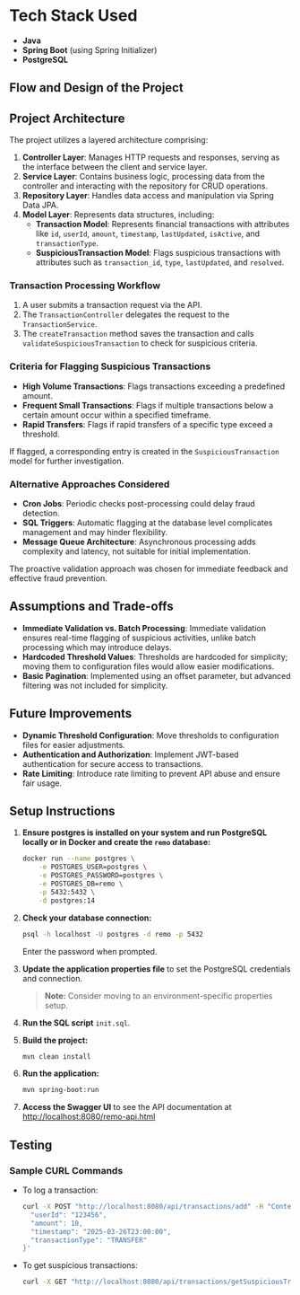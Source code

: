 # Tech Stack Used
- **Java**
- **Spring Boot** (using Spring Initializer)
- **PostgreSQL**

## Flow and Design of the Project

## Project Architecture

The project utilizes a layered architecture comprising:

1. **Controller Layer**: Manages HTTP requests and responses, serving as the interface between the client and service layer.
2. **Service Layer**: Contains business logic, processing data from the controller and interacting with the repository for CRUD operations.
3. **Repository Layer**: Handles data access and manipulation via Spring Data JPA.
4. **Model Layer**: Represents data structures, including:
   - **Transaction Model**: Represents financial transactions with attributes like `id`, `userId`, `amount`, `timestamp`, `lastUpdated`, `isActive`, and `transactionType`.
   - **SuspiciousTransaction Model**: Flags suspicious transactions with attributes such as `transaction_id`, `type`, `lastUpdated`, and `resolved`.

### Transaction Processing Workflow

1. A user submits a transaction request via the API.
2. The `TransactionController` delegates the request to the `TransactionService`.
3. The `createTransaction` method saves the transaction and calls `validateSuspiciousTransaction` to check for suspicious criteria.

### Criteria for Flagging Suspicious Transactions

- **High Volume Transactions**: Flags transactions exceeding a predefined amount.
- **Frequent Small Transactions**: Flags if multiple transactions below a certain amount occur within a specified timeframe.
- **Rapid Transfers**: Flags if rapid transfers of a specific type exceed a threshold.

If flagged, a corresponding entry is created in the `SuspiciousTransaction` model for further investigation.

### Alternative Approaches Considered

- **Cron Jobs**: Periodic checks post-processing could delay fraud detection.
- **SQL Triggers**: Automatic flagging at the database level complicates management and may hinder flexibility.
- **Message Queue Architecture**: Asynchronous processing adds complexity and latency, not suitable for initial implementation.

The proactive validation approach was chosen for immediate feedback and effective fraud prevention.

## Assumptions and Trade-offs

- **Immediate Validation vs. Batch Processing**: Immediate validation ensures real-time flagging of suspicious activities, unlike batch processing which may introduce delays.
- **Hardcoded Threshold Values**: Thresholds are hardcoded for simplicity; moving them to configuration files would allow easier modifications.
- **Basic Pagination**: Implemented using an offset parameter, but advanced filtering was not included for simplicity.

## Future Improvements

- **Dynamic Threshold Configuration**: Move thresholds to configuration files for easier adjustments.
- **Authentication and Authorization**: Implement JWT-based authentication for secure access to transactions.
- **Rate Limiting**: Introduce rate limiting to prevent API abuse and ensure fair usage.

## Setup Instructions

1. **Ensure postgres is installed on your system and run PostgreSQL locally or in Docker and create the `remo` database:**
   ```bash
   docker run --name postgres \
       -e POSTGRES_USER=postgres \
       -e POSTGRES_PASSWORD=postgres \
       -e POSTGRES_DB=remo \
       -p 5432:5432 \
       -d postgres:14
   ```

2. **Check your database connection:**
   ```bash
   psql -h localhost -U postgres -d remo -p 5432
   ```
   Enter the password when prompted.

3. **Update the application properties file** to set the PostgreSQL credentials and connection.
   > **Note:** Consider moving to an environment-specific properties setup.

4. **Run the SQL script** `init.sql`.

5. **Build the project:**
   ```bash
   mvn clean install
   ```

6. **Run the application:**
   ```bash
   mvn spring-boot:run
   ```
7. **Access the Swagger UI** to see the API documentation at [http://localhost:8080/remo-api.html](http://localhost:8080/remo-api.html)


## Testing

### Sample CURL Commands

- To log a transaction:
   ```bash
   curl -X POST "http://localhost:8080/api/transactions/add" -H "Content-Type: application/json" -d '{
     "userId": "123456",
     "amount": 10,
     "timestamp": "2025-03-26T23:00:00",
     "transactionType": "TRANSFER"
   }'
   ```

- To get suspicious transactions:
   ```bash
   curl -X GET "http://localhost:8080/api/transactions/getSuspiciousTransactions/a123456"
   ```
